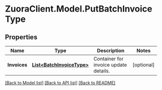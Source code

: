 # ZuoraClient.Model.PutBatchInvoiceType

## Properties

Name | Type | Description | Notes
------------ | ------------- | ------------- | -------------
**Invoices** | [**List&lt;BatchInvoiceType&gt;**](BatchInvoiceType.md) | Container for invoice update details.  | [optional] 

[[Back to Model list]](../README.md#documentation-for-models) [[Back to API list]](../README.md#documentation-for-api-endpoints) [[Back to README]](../README.md)

